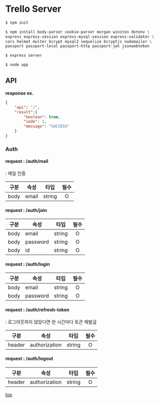 # Trello Server


```bash
$ npm init

$ npm install body-parser cookie-parser morgan winston dotenv \
express express-session express-mysql-session express-validator \
cors helmet multer bcrypt mysql2 sequelize bcryptjs nodemailer \
passport passport-local passport-http passport-jwt jsonwebtoken

$ express server

$ node app
```


## API

**response ex.**

```json
{
    "api": "/",
    "result":{
        "boolean": true,
        "code": 1,
        "message": "SUCCESS"
    }
}
```


### Auth

#### request : /auth/mail
: 메일 인증

구분 | 속성 | 타입 | 필수
---|---|---|:---:
body   | email | string | O


#### request : /auth/join  

구분 | 속성 | 타입 | 필수
---|---|---|:---:
body   | email    | string | O
body   | password | string | O
body   | id       | string | O


#### request : /auth/login

구분 | 속성 | 타입 | 필수
---|---|---|:---:
body   | email    | string | O
body   | password | string | O


#### request : /auth/refresh-token
: 로그아웃하지 않았다면 한 시간마다 토큰 재발급    

구분 | 속성 | 타입 | 필수
---|---|---|:---:
header  | authorization | string | O


#### request : /auth/logout

구분 | 속성 | 타입 | 필수
---|---|---|:---:
header  | authorization | string | O



[top](#)
